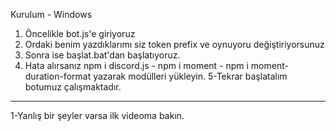 Kurulum - Windows

1. Öncelikle bot.js'e giriyoruz
2. Ordaki benim yazdıklarımı siz token prefix ve oynuyoru değiştiriyorsunuz
3. Sonra ise başlat.bat'dan başlatıyoruz.
4. Hata alırsanız npm i discord.js - npm i moment - npm i moment-duration-format yazarak modülleri yükleyin.
5-Tekrar başlatalım botumuz çalışmaktadır.
*************************************************************************************************************
1-Yanlış bir şeyler varsa ilk videoma bakın.